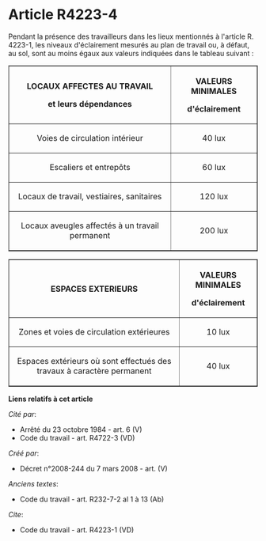 # Article R4223-4

Pendant la présence des travailleurs dans les lieux mentionnés à l'article R. 4223-1, les niveaux d'éclairement mesurés au
plan de travail ou, à défaut, au sol, sont au moins égaux aux valeurs indiquées dans le tableau suivant : 

<table border="1">
      <tbody><tr>
        <th>

LOCAUX AFFECTES AU TRAVAIL 

et leurs dépendances </th>
        <th>

VALEURS MINIMALES 

d'éclairement </th>
      </tr>
      <tr>
        <td align="center">

Voies de circulation intérieur </td>
        <td align="center">

40 lux </td>
      </tr>
      <tr>
        <td align="center">

Escaliers et entrepôts </td>
        <td align="center">

60 lux </td>
      </tr>
      <tr>
        <td align="center">

Locaux de travail, vestiaires, sanitaires </td>
        <td align="center">

120 lux </td>
      </tr>
      <tr>
        <td align="center">

Locaux aveugles affectés à un travail permanent </td>
        <td align="center">

200 lux </td>
      </tr>
    </tbody></table>

<table border="1">
      <tbody><tr>
        <th>

ESPACES EXTERIEURS </th>
        <th>

VALEURS MINIMALES 

d'éclairement </th>
      </tr>
      <tr>
        <td align="center">

Zones et voies de circulation extérieures </td>
        <td align="center">

10 lux </td>
      </tr>
      <tr>
        <td align="center">

Espaces extérieurs où sont effectués des travaux à caractère permanent </td>
        <td align="center">

40 lux</td>
      </tr>
    </tbody></table>

**Liens relatifs à cet article**

_Cité par_:

  - Arrêté du 23 octobre 1984 - art. 6 (V)
  - Code du travail - art. R4722-3 (VD)

_Créé par_:

  - Décret n°2008-244 du 7 mars 2008 - art. (V)

_Anciens textes_:

  - Code du travail - art. R232-7-2 al 1 à 13 (Ab)

_Cite_:

  - Code du travail - art. R4223-1 (VD)
